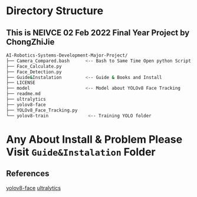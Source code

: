 # Directory Structure

## This is NEIVCE 02 Feb 2022 Final Year Project by ChongZhiJie

``` bash
AI-Robotics-Systems-Development-Major-Project/
├── Camera_Compared.bash      <-- Bash to Same Time Open python Script
├── Face_Calculate.py
├── Face_Detection.py         
├── Guide&Instalation         <-- Guide & Books and Install
├── LICENSE
├── model                     <-- Model about YOLOv8 Face Tracking
├── readme.md
├── ultralytics
├── yolov8-face               
├── YOLOv8_Face_Tracking.py
└── yolov8-train               <-- Training YOLO folder

```
# Any About Install & Problem Please Visit **`Guide&Instalation`** Folder

## References

[yolov8-face](https://github.com/derronqi/yolov8-face)
[ultralytics](https://github.com/ultralytics/ultralytics)